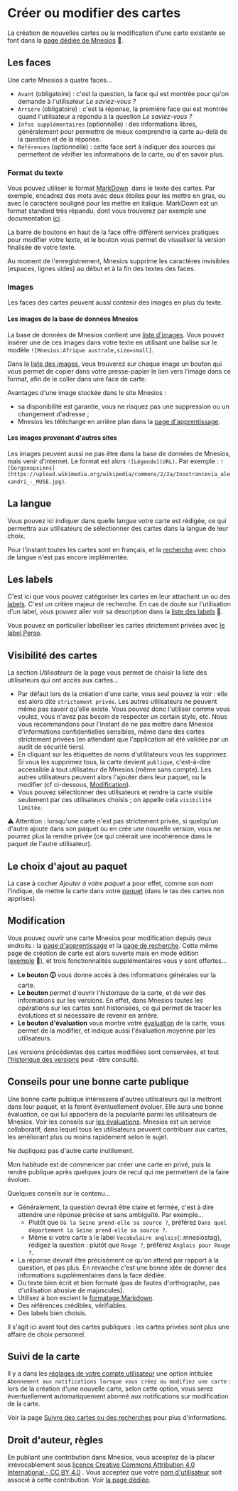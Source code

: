﻿---
nav_order: 3
---

# Créer ou modifier des cartes

La création de nouvelles cartes ou la modification d'une carte existante se font dans la [page dédiée de Mnesios](https://www.mnesios.com/Authoring/)&nbsp;🐘.

## Les faces

Une carte Mnesios a quatre faces...

- `Avant` (obligatoire) : c'est la question, la face qui est montrée pour qu'on demande à l'utilisateur _Le saviez-vous ?_
- `Arrière` (obligatoire) : c'est la réponse, la première face qui est montrée quand l'utilisateur a répondu à la question _Le saviez-vous ?_
- `Infos supplémentaires` (optionnelle) : des informations libres, généralement pour permettre de mieux comprendre la carte au-delà de la question et de la réponse.
- `Références` (optionnelle) : cette face sert à indiquer des sources qui permettent de vérifier les informations de la carte, ou d'en savoir plus.

### Format du texte

Vous pouvez utiliser le format [MarkDown](https://fr.wikipedia.org/wiki/Markdown)&nbsp;<i class="fas fa-external-link-alt"></i> dans le texte des cartes. Par exemple, encadrez des mots avec deux étoiles pour les mettre en gras, ou avec le caractère souligné pour les mettre en italique. MarkDown est un format standard très répandu, dont vous trouverez par exemple une documentation [ici](https://github.com/luong-komorebi/Markdown-Tutorial/blob/master/README_fr.md)&nbsp;<i class="fas fa-external-link-alt"></i>.

La barre de boutons en haut de la face offre différent services pratiques pour modifier votre texte, et le bouton <i class="fab fa-markdown"></i> vous permet de visualiser la version finalisée de votre texte.

Au moment de l'enregistrement, Mnesios supprime les caractères invisibles (espaces, lignes vides) au début et à la fin des textes des faces.

### Images

Les faces des cartes peuvent aussi contenir des images en plus du texte.

#### Les images de la base de données Mnesios

La base de données de Mnesios contient une [liste d'images](/media). Vous pouvez insérer une de ces images dans votre texte en utilisant une balise sur le modèle `![Mnesios:Afrique australe,size=small]`.

Dans la [liste des images](/media), vous trouverez sur chaque image un bouton qui vous permet de copier dans votre presse-papier le lien vers l'image dans ce format, afin de le coller dans une face de carte.

Avantages d'une image stockée dans le site Mnesios :

- sa disponibilité est garantie, vous ne risquez pas une suppression ou un changement d'adresse ;
- Mnesios les télécharge en arrière plan dans la [page d'apprentissage](/learn).

#### Les images provenant d'autres sites

Les images peuvent aussi ne pas être dans la base de données de Mnesios, mais venir d'internet. Le format est alors `![Légende](URL)`. Par exemple : `![Gorgonopsiens](https://upload.wikimedia.org/wikipedia/commons/2/2a/Inostrancevia_alexandri_-_MUSE.jpg)`.

## La langue

Vous pouvez ici indiquer dans quelle langue votre carte est rédigée, ce qui permettra aux utilisateurs de sélectionner des cartes dans la langue de leur choix.

Pour l'instant toutes les cartes sont en français, et la [recherche](/search) avec choix de langue n'est pas encore implémentée.

## Les labels

C'est ici que vous pouvez catégoriser les cartes en leur attachant un ou des [labels](/tags). C'est un critère majeur de recherche. En cas de doute sur l'utilisation d'un label, vous pouvez aller voir sa description dans la [liste des labels](https://www.mnesios.com/Tags/)&nbsp;🐘.

Vous pouvez en particulier labelliser les cartes strictement privées avec [le label Perso](/tags/#le-label-perso).

## Visibilité des cartes

La section _Utilisateurs_ de la page vous permet de choisir la liste des utilisateurs qui ont accès aux cartes...

- Par défaut lors de la création d'une carte, vous seul pouvez la voir : elle est alors dite `strictement privée`. Les autres utilisateurs ne peuvent même pas savoir qu'elle existe. Vous pouvez donc l'utiliser comme vous voulez, vous n'avez pas besoin de respecter un certain style, etc. Nous vous recommandons pour l'instant de ne pas mettre dans Mnesios d'informations confidentielles sensibles, même dans des cartes strictement privées (en attendant que l'application ait été validée par un audit de sécurité tiers).
- En cliquant sur les étiquettes de noms d'utilitateurs vous les supprimez. Si vous les supprimez tous, la carte devient `publique`, c'est-à-dire accessible à tout utilisateur de Mnesios (même sans compte). Les autres utilisateurs peuvent alors l'ajouter dans leur paquet, ou la modifier (cf ci-dessous, [Modification](#modification)).
- Vous pouvez sélectionner des utilisateurs et rendre la carte visible seulement par ces utilisateurs choisis ; on appelle cela `visibilité limitée`.

⚠ Attention : lorsqu'une carte n'est pas strictement privée, si quelqu'un d'autre ajoute dans son paquet ou en crée une nouvelle version, vous ne pourrez plus la rendre privée (ce qui créerait une incohérence dans le paquet de l'autre utilisateur).

## Le choix d'ajout au paquet

La case à cocher _Ajouter à votre paquet_ a pour effet, comme son nom l'indique, de mettre la carte dans votre [paquet](/deck) (dans le tas des cartes non apprises).

## Modification

Vous pouvez ouvrir une carte Mnesios pour modification depuis deux endroits : la [page d'apprentissage](/learn) et la [page de recherche](/search). Cette même page de création de carte est alors ouverte mais en mode édition ([exemple](https://www.mnesios.com/Authoring?CardId=a862f9b0-4ed9-4be0-d267-08d7ebb03fda)&nbsp;🐘), et trois fonctionnalités supplémentaires vous y sont offertes...

- **Le bouton 🛈** vous donne accès à des informations générales sur la carte.
- **Le bouton <i class="fas fa-history"></i>** permet d'ouvrir l'historique de la carte, et de voir des informations sur les versions. En effet, dans Mnesios toutes les opérations sur les cartes sont historisées, ce qui permet de tracer les évolutions et si nécessaire de revenir en arrière.
- **Le bouton d'évaluation** vous montre votre [évaluation](/rating) de la carte, vous permet de la modifier, et indique aussi l'évaluation moyenne par les utilisateurs.

Les versions précédentes des cartes modifiées sont conservées, et tout [l'historique des versions](/card-history) peut -être consulté.

## Conseils pour une bonne carte publique

Une bonne carte publique intéressera d'autres utilisateurs qui la mettront dans leur paquet, et la feront éventuellement évoluer. Elle aura une bonne évaluation, ce qui lui apportera de la popularité parmi les utilisateurs de Mnesios. Voir les conseils sur [les évaluations](/rating). Mnesios est un service collaboratif, dans lequel tous les utilisateurs peuvent contribuer aux cartes, les améliorant plus ou moins rapidement selon le sujet.

Ne dupliquez pas d'autre carte inutilement.

Mon habitude est de commencer par créer une carte en privé, puis la rendre publique après quelques jours de recul qui me permettent de la faire évoluer.

Quelques conseils sur le contenu...

- Généralement, la question devrait être claire et fermée, c'est à dire attendre une réponse précise et sans ambiguïté. Par exemple...
  - Plutôt que `Où la Seine prend-elle sa source ?`, préférez `Dans quel département la Seine prend-elle sa source ?`.
  - Même si votre carte a le label `Vocabulaire anglais`{:.mnesiostag}, rédigez la question : plutôt que `Rouge ?`, préférez `Anglais pour Rouge ?`.
- La réponse devrait être précisément ce qu'on attend par rapport à la question, et pas plus. En revanche c'est une bonne idée de donner des informations supplémentaires dans la face dédiée.
- Du texte bien écrit et bien formaté (pas de fautes d'orthographe, pas d'utilisation abusive de majuscules).
- Utilisez à bon escient le [formatage Markdown](#format-du-texte).
- Des références crédibles, vérifiables.
- Des labels bien choisis.

Il s'agit ici avant tout des cartes publiques : les cartes privées sont plus une affaire de choix personnel.

## Suivi de la carte

Il y a dans les [réglages de votre compte utilisateur](/account) une option intitulée `Abonnement aux notifications lorsque vous créez ou modifiez une carte` : lors de la création d'une nouvelle carte, selon cette option, vous serez éventuellement automatiquement abonné aux notifications sur modification de la carte.

Voir la page [Suivre des cartes ou des recherches](/following#suivre-des-cartes) pour plus d'informations.

## Droit d'auteur, règles

En publiant une contribution dans Mnesios, vous acceptez de la placer irrévocablement sous [licence Creative Commons Attribution 4.0 International - CC BY 4.0](https://creativecommons.org/licenses/by/4.0/deed.fr)&nbsp;<i class="fas fa-external-link-alt"></i>. Vous acceptez que votre [nom d'utilisateur](/account) soit associé à cette contribution. Voir [la page dédiée](/rules).
